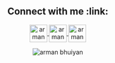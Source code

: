 <h2 align="center">Connect with me :link:</h2>

<p align="center">
  <a href="https://www.linkedin.com/in/arman-bhuiyan" target="blank">
    <img align="center" src="https://img.icons8.com/nolan/64/linkedin.png" alt="arman bhuiyan" height="40" width="40" />
  </a>
  <a href="mailto:arman.it37@gmail.com" target="blank">
    <img align="center" src="https://img.icons8.com/nolan/64/email.png" alt="arman bhuiyan" height="40" width="40" />
  </a>
  <a href="https://twitter.com/armanbhuiyan37" target="blank">
    <img align="center" src="https://img.icons8.com/nolan/64/twitter.png" alt="arman bhuiyan" height="40" width="40" />
  </a>
</p>

<p align="center">
  <img src="https://visitor-badge.laobi.icu/badge?page_id=arman37" alt="arman bhuiyan" />
</p>

<!-- <div>
  <img height="170" align="left" src="https://github-readme-stats.vercel.app/api?username=arman37&count_private=true&include_all_commits=true&theme=highcontrast&bg_color=0,000000,130F40" />
  
  <img src="https://github-readme-stats.vercel.app/api/top-langs/?username=arman37&langs_count=10&layout=compact&theme=highcontrast&bg_color=0,000000,130F40&margin-w=200" />
</div>
<br>
<br>

<a href="https://github.com/arman37d/github-profile-trophy">
   <h2>🏆 Github Profile Trophy</h2>
</a>

[![trophy](https://github-profile-trophy.vercel.app/?username=arman37&theme=juicyfresh&no-frame=true&no-bg=true&margin-w=100)](https://github.com/ryo-ma/github-profile-trophy)

<br>
<br>

- 📫 Reach me via email **arman.it37@gmail.com**
 -->
